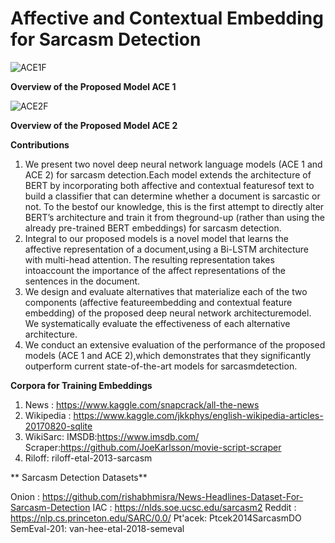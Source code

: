 # Affective and Contextual Embedding for Sarcasm Detection
![ACE1F](https://user-images.githubusercontent.com/32373744/96896414-77d59e80-145b-11eb-8d45-c3de7d139fad.png)

**Overview of the Proposed Model ACE 1**

![ACE2F](https://user-images.githubusercontent.com/32373744/96896519-989df400-145b-11eb-8c84-440032d8b5f5.png)

**Overview of the Proposed Model ACE 2**


**Contributions**

1) We present two novel deep neural network language models (ACE 1 and ACE 2) for sarcasm detection.Each model extends the architecture of BERT by incorporating both affective and contextual featuresof text to build a classifier that can determine whether a document is sarcastic or not. To the bestof our knowledge, this is the first attempt to directly alter BERT’s architecture and train it from theground-up (rather than using the already pre-trained BERT embeddings) for sarcasm detection.
2) Integral to our proposed models is a novel model that learns the affective representation of a document,using a Bi-LSTM architecture with multi-head attention.  The resulting representation takes intoaccount the importance of the affect representations of the sentences in the document.
3) We design and evaluate alternatives that materialize each of the two components (affective featureembedding and contextual feature embedding) of the proposed deep neural network architecturemodel. We systematically evaluate the effectiveness of each alternative architecture.
4) We conduct an extensive evaluation of the performance of the proposed models (ACE 1 and ACE 2),which demonstrates that they significantly outperform current state-of-the-art models for sarcasmdetection.

**Corpora for Training Embeddings**

1) News : https://www.kaggle.com/snapcrack/all-the-news
2) Wikipedia : https://www.kaggle.com/jkkphys/english-wikipedia-articles-20170820-sqlite
3) WikiSarc: IMSDB:https://www.imsdb.com/ Scraper:https://github.com/JoeKarlsson/movie-script-scraper
4) Riloff: riloff-etal-2013-sarcasm


** Sarcasm Detection Datasets**

Onion : https://github.com/rishabhmisra/News-Headlines-Dataset-For-Sarcasm-Detection
IAC : https://nlds.soe.ucsc.edu/sarcasm2
Reddit : https://nlp.cs.princeton.edu/SARC/0.0/
Pt'acek: Ptcek2014SarcasmDO
SemEval-201: van-hee-etal-2018-semeval

